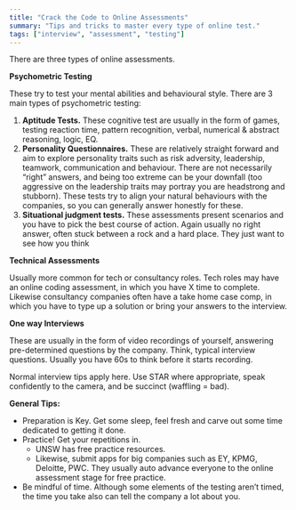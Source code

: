 ```yaml
---
title: "Crack the Code to Online Assessments"
summary: "Tips and tricks to master every type of online test."
tags: ["interview", "assessment", "testing"]
---
```

There are three types of online assessments.

**Psychometric Testing**

These try to test your mental abilities and behavioural style. There are 3 main types of psychometric testing:

1. **Aptitude Tests.** These cognitive test are usually in the form of games, testing reaction time, pattern recognition, verbal, numerical & abstract reasoning, logic, EQ.
2. **Personality Questionnaires.** These are relatively straight forward and aim to explore personality traits such as risk adversity, leadership, teamwork, communication and behaviour. There are not necessarily “right” answers, and being too extreme can be your downfall (too aggressive on the leadership traits may portray you are headstrong and stubborn). These tests try to align your natural behaviours with the companies, so you can generally answer honestly for these. 
3. **Situational judgment tests.** These assessments present scenarios and you have to pick the best course of action. Again usually no right answer, often stuck between a rock and a hard place. They just want to see how you think

**Technical Assessments**

Usually more common for tech or consultancy roles. Tech roles may have an online coding assessment, in which you have X time to complete. Likewise consultancy companies often have a take home case comp, in which you have to type up a solution or bring your answers to the interview. 

**One way Interviews**

These are usually in the form of video recordings of yourself, answering pre-determined questions by the company. Think, typical interview questions. Usually you have 60s to think before it starts recording. 

Normal interview tips apply here. Use STAR where appropriate, speak confidently to the camera, and be succinct (waffling = bad). 

**General Tips:**

* Preparation is Key. Get some sleep, feel fresh and carve out some time dedicated to getting it done. 
* Practice! Get your repetitions in. 
    * UNSW has free practice resources. 
    * Likewise, submit apps for big companies such as EY, KPMG, Deloitte, PWC. They usually auto advance everyone to the online assessment stage for free practice. 
* Be mindful of time. Although some elements of the testing aren’t timed, the time you take also can tell the company a lot about you. 